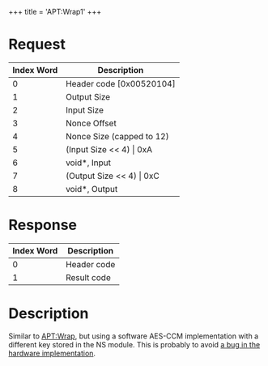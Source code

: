 +++
title = 'APT:Wrap1'
+++

# Request

| Index Word | Description                 |
|------------|-----------------------------|
| 0          | Header code \[0x00520104\]  |
| 1          | Output Size                 |
| 2          | Input Size                  |
| 3          | Nonce Offset                |
| 4          | Nonce Size (capped to 12)   |
| 5          | (Input Size \<\< 4) \| 0xA  |
| 6          | void\*, Input               |
| 7          | (Output Size \<\< 4) \| 0xC |
| 8          | void\*, Output              |

# Response

| Index Word | Description |
|------------|-------------|
| 0          | Header code |
| 1          | Result code |

# Description

Similar to [<APT:Wrap>](APT:Wrap "wikilink"), but using a software
AES-CCM implementation with a different key stored in the NS module.
This is probably to avoid [a bug in the hardware
implementation](AES_Registers#ccm_mode_pitfall "wikilink").
